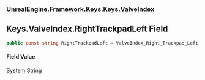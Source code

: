 ### [UnrealEngine.Framework](./UnrealEngine-Framework.md 'UnrealEngine.Framework').[Keys](./Keys.md 'UnrealEngine.Framework.Keys').[Keys.ValveIndex](./Keys-ValveIndex.md 'UnrealEngine.Framework.Keys.ValveIndex')
## Keys.ValveIndex.RightTrackpadLeft Field
  
```csharp
public const string RightTrackpadLeft = ValveIndex_Right_Trackpad_Left;
```
#### Field Value
[System.String](https://docs.microsoft.com/en-us/dotnet/api/System.String 'System.String')  
